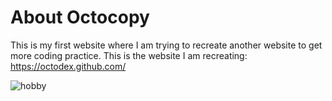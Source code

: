 # About Octocopy
This is my first website where I am trying to recreate another website to get more coding practice.
This is the website I am recreating: https://octodex.github.com/

<img src="public/images/octocopycat.gif" alt="hobby">
